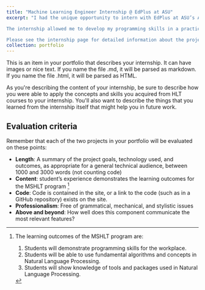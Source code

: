 ```yaml
---
title: "Machine Learning Engineer Internship @ EdPlus at ASU"
excerpt: "I had the unique opportunity to intern with EdPlus at ASU’s Artificial Intelligence Product Department (AIPD) team, as part of both my professional development and part of the UA HLT MS program. EdPlus’s AIPD is a small unit at the university that works with cutting edge technologies, and develops various applications and tools to enhance student journeys from start to finish. During my internship, ASU announced its partnership with OpenAI, and I gained expertise in working with Python’s openai library in particular as part of this learning experience.

The internship allowed me to develop my programming skills in a practical way, where I often had to learn how to accomplish small tasks as part of the bigger project as I moved along. A challenge I faced was having no experience with LLMs or OpenAI in particular at the start of the internship, but after getting to experiment, research, and use this library to produce valuable output, I now feel extremely confident with it. I found using OpenAI’s tools in Python can accomplish many NLP related tasks that I learned about in my program, such as tokenization (their ‘tiktoken’ library offers a free way to tokenize text), information retrieval and question answering (such as setting up RAG to answer questions from specific documents), information extraction and summarization (extracting relevant information from longer texts), creating vector embeddings for text, and more. Where the LLM sometimes fell short, I was able to leverage libraries like nltk that I already had exposure to and experience with through my HLT program.

Please see the internship page for detailed information about the projects I worked on during my internship."
collection: portfolio
---
```


This is an item in your portfolio that describes your internship. It can have images or nice text. If you name the file .md, it will be parsed as markdown. If you name the file .html, it will be parsed as HTML.

As you're describing the content of your internship, be sure to describe how you were able to apply the concepts and skills you acquired from HLT courses to your internship. You'll also want to describe the things that you learned from the internship itself that might help you in future work.

## Evaluation criteria
Remember that each of the two projects in your portfolio will be evaluated on these points:

* **Length**: A summary of the project goals, technology used, and outcomes, as appropriate for a general technical audience, between 1000 and 3000 words (not counting code)
* **Content**: student’s experience demonstrates the learning outcomes for the MSHLT program [^note]
* **Code**: Code is contained in the site, or a link to the code (such as in a GitHub repository) exists on the site.
* **Professionalism**: Free of grammatical, mechanical, and stylistic issues
* **Above and beyond**: How well does this component communicate the most relevant features?

[^note]: The learning outcomes of the MSHLT program are:
    
    1. Students will demonstrate programming skills for the workplace.
    2. Students will be able to use fundamental algorithms and concepts in Natural Language Processing.
    3. Students will show knowledge of tools and packages used in Natural Language Processing.
